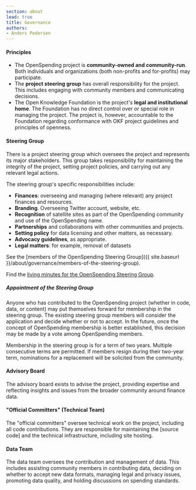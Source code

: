 ```yaml
---
section: about
lead: true
title: Governance
authors:
- Anders Pedersen
---
```

#### Principles

* The OpenSpending project is **community-owned and community-run**. Both individuals and organizations (both non-profits and for-profits) may participate.
* The **project steering group** has overall responsibility for the project. This includes engaging with community members and communicating decisions.
* The Open Knowledge Foundation is the project's **legal and institutional home**. The Foundation has no direct control over or special role in managing the project. The project is, however, accountable to the Foundation regarding conformance with OKF project guidelines and principles of openness.

#### Steering Group

There is a project steering group which oversees the project and represents its major stakeholders. This group takes responsibility for maintaining the integrity of the project, setting project policies, and carrying out any relevant legal actions.

The steering group's specific responsibilities include:

* **Finances**: overseeing and managing (where relevant) any project finances and resources.
* **Branding**. Overseeing Twitter account, website, etc.
* **Recognition** of satellite sites as part of the OpenSpending community and use of the OpenSpending name.
* **Partnerships** and collaborations with other communities and projects.
* **Setting policy** for data licensing and other matters, as necessary.
* **Advocacy guidelines**, as appropriate.
* **Legal matters**: for example, removal of datasets

See the [members of the OpenSpending Steering Group]({{ site.baseurl }}/about/governance/members-of-the-steering-group).

Find the [living minutes for the OpenSpending Steering Group](https://docs.google.com/a/okfn.org/document/d/1jCB-RquGYeW9mm466ViucMRjggbCxa0pGZDH5JThcRc/edit).

##### Appointment of the Steering Group

Anyone who has contributed to the OpenSpending project (whether in code, data, or content) may put themselves forward for membership in the steering group. The existing steering group members will consider the application and decide whether or not to accept. In the future, once the concept of OpenSpending membership is better established, this decision may be made by a vote among OpenSpending members.

Membership in the steering group is for a term of two years. Multiple consecutive terms are permitted. If members resign during their two-year term, nominations for a replacement will be solicited from the community.

#### Advisory Board

The advisory board exists to advise the project, providing expertise and reflecting insights and issues from the broader community around finance data.

#### "Official Committers" (Technical Team)

The "official committers" oversee technical work on the project, including all code contributions. They are responsible for maintaining the [source code] and the technical infrastructure, including site hosting.

#### Data Team

The data team oversees the contribution and management of data. This includes assisting community members in contributing data, deciding on whether to accept new data formats, managing legal and privacy issues, promoting data quality, and holding discussions on spending standards.
